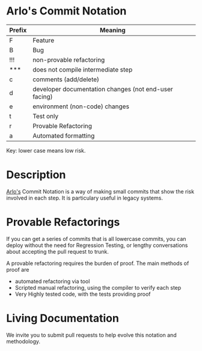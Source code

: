 # Arlo's Commit Notation

| Prefix  | Meaning                                                   |
| ------- | --------------------------------------------------------- |
| F       | Feature                                                   |
| B       | Bug                                                       |
| !!!     | non-provable refactoring                                  |
| ***     | does not compile intermediate step                        |
| c       | comments (add/delete)                                     |
| d       | developer documentation changes (not end-user facing)     |
| e       | environment (non-code) changes                            |
| t       | Test only                                                 |
| r       | Provable Refactoring                                      |
| a       | Automated formatting                                      |

Key: lower case means low risk.

# Description

[Arlo's](https://twitter.com/arlobelshee) Commit Notation is a way of making small commits that show the risk involved in each step. It is particulary useful in legacy systems. 

# Provable Refactorings

If you can get a series of commits that is all lowercase commits, you can deploy without the need for Regression Testing, or lengthy conversations about accepting the pull request to trunk.

A provable refactoring requires the burden of proof. The main methods of proof are
* automated refactoring via tool
* Scripted manual refactoring, using the compiler to verify each step
* Very Highly tested code, with the tests providing proof

# Living Documentation

We invite you to submit pull requests to help evolve this notation and methodology.

